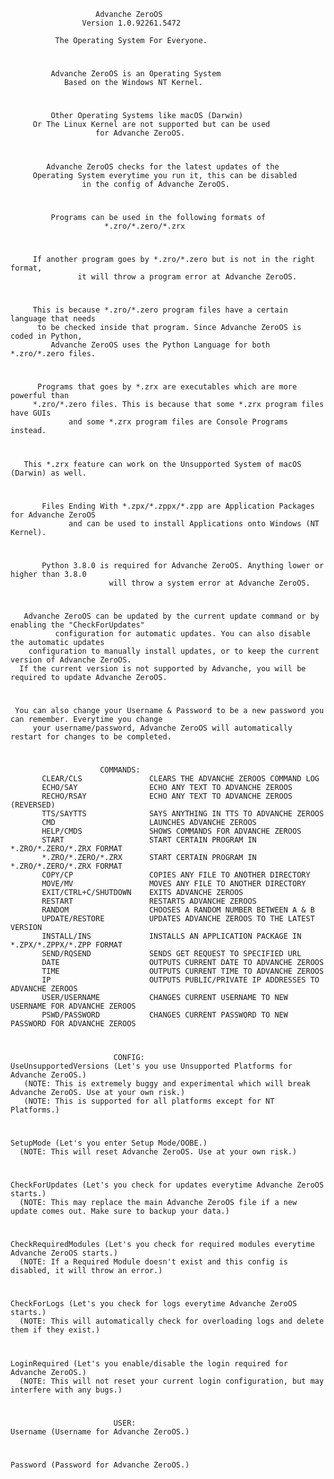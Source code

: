                        Advanche ZeroOS
                    Version 1.0.92261.5472

              The Operating System For Everyone.
#
             Advanche ZeroOS is an Operating System
                Based on the Windows NT Kernel.
#
             Other Operating Systems like macOS (Darwin)
         Or The Linux Kernel are not supported but can be used
                       for Advanche ZeroOS.
#
            Advanche ZeroOS checks for the latest updates of the
         Operating System everytime you run it, this can be disabled
                    in the config of Advanche ZeroOS.
#
             Programs can be used in the following formats of
                         *.zro/*.zero/*.zrx
#
         If another program goes by *.zro/*.zero but is not in the right format,
                   it will throw a program error at Advanche ZeroOS.
#
         This is because *.zro/*.zero program files have a certain language that needs
          to be checked inside that program. Since Advanche ZeroOS is coded in Python,
             Advanche ZeroOS uses the Python Language for both *.zro/*.zero files.
#
          Programs that goes by *.zrx are executables which are more powerful than
         *.zro/*.zero files. This is because that some *.zrx program files have GUIs
                 and some *.zrx program files are Console Programs instead.
#
       This *.zrx feature can work on the Unsupported System of macOS (Darwin) as well.
#
           Files Ending With *.zpx/*.zppx/*.zpp are Application Packages for Advanche ZeroOS
                 and can be used to install Applications onto Windows (NT Kernel).
#
           Python 3.8.0 is required for Advanche ZeroOS. Anything lower or higher than 3.8.0
                          will throw a system error at Advanche ZeroOS.
#
       Advanche ZeroOS can be updated by the current update command or by enabling the "CheckForUpdates"
              configuration for automatic updates. You can also disable the automatic updates
        configuration to manually install updates, or to keep the current version of Advanche ZeroOS.
      If the current version is not supported by Advanche, you will be required to update Advanche ZeroOS.
#
     You can also change your Username & Password to be a new password you can remember. Everytime you change
         your username/password, Advanche ZeroOS will automatically restart for changes to be completed.
#
                        COMMANDS:
           CLEAR/CLS               CLEARS THE ADVANCHE ZEROOS COMMAND LOG
           ECHO/SAY                ECHO ANY TEXT TO ADVANCHE ZEROOS
           RECHO/RSAY              ECHO ANY TEXT TO ADVANCHE ZEROOS (REVERSED)
           TTS/SAYTTS              SAYS ANYTHING IN TTS TO ADVANCHE ZEROOS
           CMD                     LAUNCHES ADVANCHE ZEROOS
           HELP/CMDS               SHOWS COMMANDS FOR ADVANCHE ZEROOS
           START                   START CERTAIN PROGRAM IN *.ZRO/*.ZERO/*.ZRX FORMAT
           *.ZRO/*.ZERO/*.ZRX      START CERTAIN PROGRAM IN *.ZRO/*.ZERO/*.ZRX FORMAT
           COPY/CP                 COPIES ANY FILE TO ANOTHER DIRECTORY
           MOVE/MV                 MOVES ANY FILE TO ANOTHER DIRECTORY
           EXIT/CTRL+C/SHUTDOWN    EXITS ADVANCHE ZEROOS
           RESTART                 RESTARTS ADVANCHE ZEROOS
           RANDOM                  CHOOSES A RANDOM NUMBER BETWEEN A & B
           UPDATE/RESTORE          UPDATES ADVANCHE ZEROOS TO THE LATEST VERSION
           INSTALL/INS             INSTALLS AN APPLICATION PACKAGE IN *.ZPX/*.ZPPX/*.ZPP FORMAT
           SEND/RQSEND             SENDS GET REQUEST TO SPECIFIED URL
           DATE                    OUTPUTS CURRENT DATE TO ADVANCHE ZEROOS
           TIME                    OUTPUTS CURRENT TIME TO ADVANCHE ZEROOS
           IP                      OUTPUTS PUBLIC/PRIVATE IP ADDRESSES TO ADVANCHE ZEROOS
           USER/USERNAME           CHANGES CURRENT USERNAME TO NEW USERNAME FOR ADVANCHE ZEROOS 
           PSWD/PASSWORD           CHANGES CURRENT PASSWORD TO NEW PASSWORD FOR ADVANCHE ZEROOS
#
                           CONFIG:
    UseUnsupportedVersions (Let's you use Unsupported Platforms for Advanche ZeroOS.)
       (NOTE: This is extremely buggy and experimental which will break Advanche ZeroOS. Use at your own risk.)
       (NOTE: This is supported for all platforms except for NT Platforms.)
#
    SetupMode (Let's you enter Setup Mode/OOBE.)
      (NOTE: This will reset Advanche ZeroOS. Use at your own risk.)
#
    CheckForUpdates (Let's you check for updates everytime Advanche ZeroOS starts.)
      (NOTE: This may replace the main Advanche ZeroOS file if a new update comes out. Make sure to backup your data.)
#
    CheckRequiredModules (Let's you check for required modules everytime Advanche ZeroOS starts.)
      (NOTE: If a Required Module doesn't exist and this config is disabled, it will throw an error.)
#
    CheckForLogs (Let's you check for logs everytime Advanche ZeroOS starts.)
      (NOTE: This will automatically check for overloading logs and delete them if they exist.)
#
    LoginRequired (Let's you enable/disable the login required for Advanche ZeroOS.)
      (NOTE: This will not reset your current login configuration, but may interfere with any bugs.)
#
                           USER:
    Username (Username for Advanche ZeroOS.)
#
    Password (Password for Advanche ZeroOS.)
